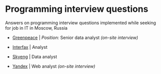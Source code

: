 # Programming interview questions
Answers on programming interview questions implemented while seeking for job in IT in Moscow, Russia

- [Greenpeace](http://www.greenpeace.org/russia/en/) | *Position:* Senior data analyst *(on-site interview)*

- [Interfax](http://www.interfax.com/) | Analyst    

- [Skyeng](https://skyeng.ru/) | Data analyst 

- [Yandex](https://yandex.com/company/) | Web analyst *(on-site interview)*
